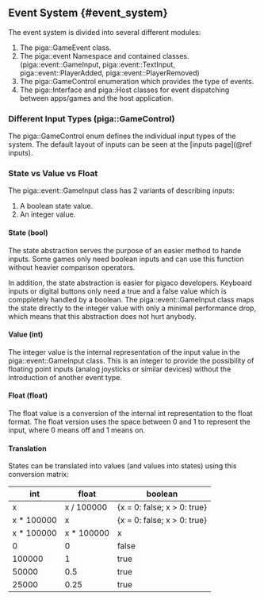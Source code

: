 Event System {#event_system}
-----------

The event system is divided into several different modules:

  1. The piga::GameEvent class.
  2. The piga::event Namespace and contained classes. (piga::event::GameInput, piga::event::TextInput, piga::event::PlayerAdded, piga::event::PlayerRemoved)
  3. The piga::GameControl enumeration which provides the type of events. 
  4. The piga::Interface and piga::Host classes for event dispatching 
     between apps/games and the host application.
     
### Different Input Types (piga::GameControl)

The piga::GameControl enum defines the individual input types of the system. The default layout 
of inputs can be seen at the [inputs page](@ref inputs).
     
### State vs Value vs Float

The piga::event::GameInput class has 2 variants of describing inputs: 

  1. A boolean state value. 
  2. An integer value. 

#### State (bool)

The state abstraction serves the purpose of an easier method to hande inputs. Some games
only need boolean inputs and can use this function without heavier comparison operators. 

In addition, the state abstraction is easier for pigaco developers. Keyboard inputs or digital 
buttons only need a true and a false value which is comppletely handled by a boolean. The 
piga::event::GameInput class maps the state directly to the integer value with only a minimal
performance drop, which means that this abstraction does not hurt anybody. 

#### Value (int)

The integer value is the internal representation of the input value in the piga::event::GameInput class. 
This is an integer to provide the possibility of floating point inputs (analog joysticks or similar devices) without 
the introduction of another event type. 

#### Float (float)

The float value is a conversion of the internal int representation to the float format. The float 
version uses the space between 0 and 1 to represent the input, where 0 means off and 1 means on. 

#### Translation

States can be translated into values (and values into states) using this conversion
matrix:

int    | float | boolean
---   | ----- | -------
x      | x / 100000 | {x = 0: false; x > 0: true}
x * 100000 | x     | {x = 0: false; x > 0: true}
x * 100000 | x * 100000 | x
0      | 0     | false
100000 | 1     | true
50000  | 0.5   | true
25000  | 0.25  | true
